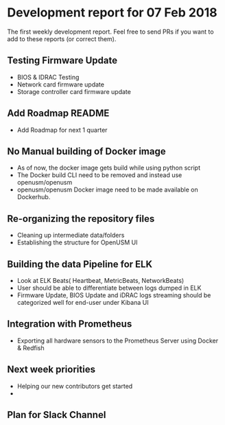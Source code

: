 # Development report for 07 Feb 2018

The first weekly development report. Feel free to send PRs if you want to add to these reports (or correct them).

## Testing Firmware Update

- BIOS & IDRAC Testing
- Network card firmware update
- Storage controller card firmware update

## Add Roadmap README

- Add Roadmap for next 1 quarter

## No Manual building of Docker image

- As of now, the docker image gets build while using python script
- The Docker build CLI need to be removed and instead use openusm/openusm
- openusm/openusm Docker image need to be made available on Dockerhub.

## Re-organizing the repository files

- Cleaning up intermediate data/folders
- Establishing the structure for OpenUSM UI

## Building the data Pipeline for ELK

- Look at ELK Beats( Heartbeat, MetricBeats, NetworkBeats)
- User should be able to differentiate between logs dumped in ELK
- Firmware Update, BIOS Update and iDRAC logs streaming should be categorized well for end-user under Kibana UI


## Integration with Prometheus 

 - Exporting all hardware sensors to the Prometheus Server using Docker & Redfish
 

## Next week priorities

- Helping our new contributors get started
- 

## Plan for Slack Channel



